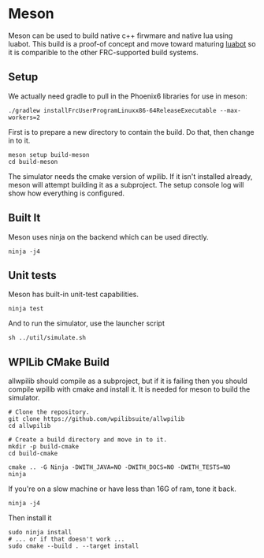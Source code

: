 # Meson
Meson can be used to build native c++ firwmare and native lua using luabot.  This build is a proof-of concept and move toward maturing [luabot](https://github.com/luabot/luabot) so it is comparible to the other FRC-supported build systems.

## Setup
We actually need gradle to pull in the Phoenix6 libraries for use in meson:
```
./gradlew installFrcUserProgramLinuxx86-64ReleaseExecutable --max-workers=2
```

First is to prepare a new directory to contain the build.  Do that, then change in to it.

```
meson setup build-meson
cd build-meson
```

The simulator needs the cmake version of wpilib.  If it isn't installed already, meson will attempt building it as a subproject. The setup console log will show how everything is configured.

## Built It
Meson uses ninja on the backend which can be used directly.
```
ninja -j4
```

## Unit tests
Meson has built-in unit-test capabilities.
```
ninja test
```

And to run the simulator, use the launcher script
```
sh ../util/simulate.sh
```

## WPILib CMake Build
allwpilib should compile as a subproject, but if it is failing then you should compile wpilib with cmake and install it. It is needed for meson to build the simulator.

```
# Clone the repository.
git clone https://github.com/wpilibsuite/allwpilib
cd allwpilib

# Create a build directory and move in to it.
mkdir -p build-cmake
cd build-cmake

cmake .. -G Ninja -DWITH_JAVA=NO -DWITH_DOCS=NO -DWITH_TESTS=NO
ninja
```

If you're on a slow machine or have less than 16G of ram, tone it back.
```
ninja -j4
```

Then install it
```
sudo ninja install
# ... or if that doesn't work ...
sudo cmake --build . --target install
```
